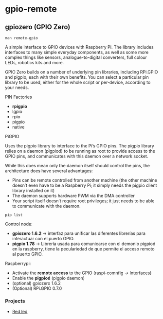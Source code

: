 # gpio-remote

## gpiozero (GPIO Zero)

    man remote-gpio

A simple interface to GPIO devices with Raspberry Pi. The library includes interfaces to many simple everyday components, as well as some more complex things like sensors, analogue-to-digital converters, full colour LEDs, robotics kits and more.

GPIO Zero builds on a number of underlying pin libraries, including RPi.GPIO and pigpio, each with their own benefits. You can select a particular pin library to be used, either for the whole script or per-device, according to your needs. 

PIN Factories

* __rpigpio__
* lgpio
* rpio
* pigpio
* native

PiGPIO

Uses the pigpio library to interface to the Pi’s GPIO pins. The pigpio library relies on a daemon (pigpiod) to be running as root to provide access to the GPIO pins, and communicates with this daemon over a network socket.

While this does mean only the daemon itself should control the pins, the architecture does have several advantages:

* Pins can be remote controlled from another machine (the other machine doesn’t even have to be a Raspberry Pi; it simply needs the pigpio client library installed on it)
* The daemon supports hardware PWM via the DMA controller
* Your script itself doesn’t require root privileges; it just needs to be able to communicate with the daemon.



```
pip list
```

Control node:

* __gpiozero 1.6.2__ -> interfaz para unificar las diferentes librerías para interactuar con el puerto GPIO.
* __pigpio 1.78__ -> Librería usada para comunicarse con el demonio pigpiod en la raspberry, tiene la peculariedad de que permite el acceso remoto al puerto GPIO.

Raspberrypi:

* Activate the __remote access__ to the GPIO (raspi-comnfig -> Interfaces)
* Enable the __pigpiod__ (pigpio daemon)
* (optional) gpiozero 1.6.2 
* (Optional) RPi.GPIO 0.7.0

### Projects

* [Red led](projects/gpio-remote-red-led.md)

